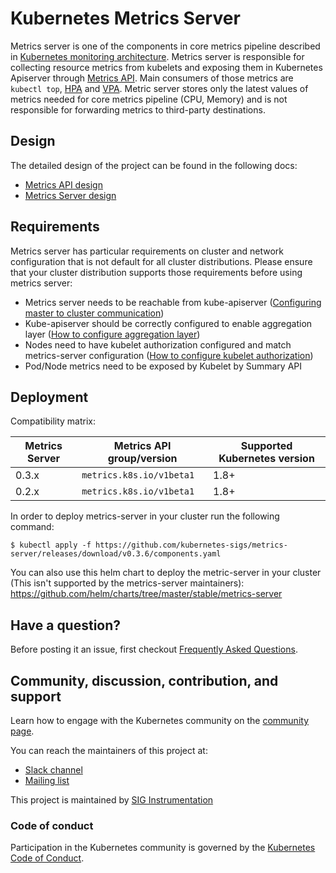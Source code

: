 # Kubernetes Metrics Server

Metrics server is one of the components in core metrics pipeline described in [Kubernetes monitoring architecture].
Metrics server is responsible for collecting resource metrics from kubelets and exposing them in Kubernetes Apiserver
through [Metrics API]. Main consumers of those metrics are `kubectl top`, [HPA](youtube.com) and [VPA]. Metric server stores only the
latest values of metrics needed for core metrics pipeline (CPU, Memory) and is not responsible for forwarding metrics
to third-party destinations.

## Design

The detailed design of the project can be found in the following docs:

- [Metrics API design]
- [Metrics Server design]

## Requirements

Metrics server has particular requirements on cluster and network configuration that is not default for all cluster distributions. Please ensure that your cluster distribution supports those requirements before using metrics server:
* Metrics server needs to be reachable from kube-apiserver ([Configuring master to cluster communication])
* Kube-apiserver should be correctly configured to enable aggregation layer ([How to configure aggregation layer])
* Nodes need to have kubelet authorization configured and match metrics-server configuration ([How to configure kubelet authorization])
* Pod/Node metrics need to be exposed by Kubelet by Summary API

## Deployment

Compatibility matrix:

Metrics Server | Metrics API group/version | Supported Kubernetes version
---------------|---------------------------|-----------------------------
0.3.x          | `metrics.k8s.io/v1beta1`  | 1.8+
0.2.x          | `metrics.k8s.io/v1beta1`  | 1.8+


In order to deploy metrics-server in your cluster run the following command:

```console
$ kubectl apply -f https://github.com/kubernetes-sigs/metrics-server/releases/download/v0.3.6/components.yaml
```

You can also use this helm chart to deploy the metric-server in your cluster (This isn't supported by the metrics-server maintainers): https://github.com/helm/charts/tree/master/stable/metrics-server

## Have a question?

Before posting it an issue, first checkout [Frequently Asked Questions].

## Community, discussion, contribution, and support

Learn how to engage with the Kubernetes community on the [community page].

You can reach the maintainers of this project at:

- [Slack channel]
- [Mailing list]

This project is maintained by [SIG Instrumentation]

### Code of conduct

Participation in the Kubernetes community is governed by the [Kubernetes Code of Conduct].

[Kubernetes monitoring architecture]: https://github.com/kubernetes/community/blob/master/contributors/design-proposals/instrumentation/monitoring_architecture.md
[Metrics API]: https://github.com/kubernetes/metrics
[Metrics API design]: https://github.com/kubernetes/community/blob/master/contributors/design-proposals/instrumentation/resource-metrics-api.md
[Metrics Server design]: https://github.com/kubernetes/community/blob/master/contributors/design-proposals/instrumentation/metrics-server.md
[Configuring master to cluster communication]: https://kubernetes.io/docs/concepts/architecture/master-node-communication/#master-to-cluster
[How to configure aggregation layer]: https://kubernetes.io/docs/tasks/access-kubernetes-api/configure-aggregation-layer/
[How to configure kubelet authorization]: https://kubernetes.io/docs/reference/command-line-tools-reference/kubelet-authentication-authorization/
[SIG Instrumentation]: https://github.com/kubernetes/community/tree/master/sig-instrumentation
[Slack channel]: https://kubernetes.slack.com/messages/sig-instrumentation
[Mailing list]: https://groups.google.com/forum/#!forum/kubernetes-sig-instrumentation
[Kubernetes Code of Conduct]: code-of-conduct.md
[community page]: http://kubernetes.io/community/
[HPA]: https://kubernetes.io/docs/tasks/run-application/horizontal-pod-autoscale/
[VPA]: https://github.com/kubernetes/autoscaler/tree/master/vertical-pod-autoscaler
[Frequently Asked Questions]: FAQ.md
